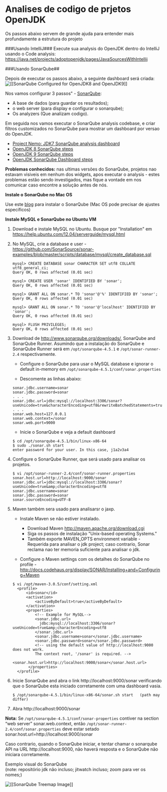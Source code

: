 # Analises de codigo de prjetos OpenJDK

Os passos abaixo servem de grande ajuda para entender mais profundamente a estrutura do projeto

###Usando IntelliJ###
Execute sua analysis do OpenJDK dentro do IntelliJ usando o Code analysis:
https://java.net/projects/adoptopenjdk/pages/JavaSourcesWithIntellij


###Usando SonarQube##

Depois de executar os passos abaixo, a seguinte dashboard será criada:
![[[SonarQube Configured for OpenJDK8 and OpenJDK9]]](SonarQube-OpenJDK8-and-OpenJDK9.png)

Nos vamos configurar 3 passos"  - [SonarQube](http://docs.sonarqube.org/display/SONAR/Installing):
* A base de dados (para guardar os resultados);
* o web server (para display e configurar o sonarqube);
* Os analyzers (Que analizam codigo).

Em seguida nos vamos executar o SonarQube analysis codebase, e criar filtros customizados no SonarQube para mostrar um dashboard por versao do OpenJDK.
* [Project Nemo: JDK7 SonarQube analysis dashboard](http://nemo.sonarqube.org/dashboard/index/net.java.openjdk:jdk7)
* [OpenJDK 8 SonarQube steps](openjdk8_sonarqube_steps.md)
* [OpenJDK 9 SonarQube steps](openjdk9_sonarqube_steps.md)
* [OpenJDK SonarQube Dashboard steps](openjdk_sonarqube_dashboard_steps.md)

**Problemas conhecidos:** nas ultimas versões do SonarQube, projetos nao estavam visiveis em nenhum dos widgets, apos executar o analysis - estes problemas estão sendo investigados, mas fique a vontade em nos comunicar caso encontre a solução antes de nós.

**Instale o SonarQube no Mac OS**

Use este [blog](https://neomatrix369.wordpress.com/2013/09/16/installing-sonarqube-formely-sonar-on-mac-os-x-mountain-lion-10-8-4/) para instalar o SonarQube (Mac OS pode precisar de ajustes especificos)

**Instale MySQL e SonarQube no Ubuntu VM**
1. Download e instale MySQL no Ubuntu. Busque por "Installation" em https://help.ubuntu.com/12.04/serverguide/mysql.html

2. No MySQL, crie a database e user - https://github.com/SonarSource/sonar-examples/blob/master/scripts/database/mysql/create_database.sql

    ```
    mysql> CREATE DATABASE sonar CHARACTER SET utf8 COLLATE utf8_general_ci;
    Query OK, 0 rows affected (0.01 sec)

    mysql> CREATE USER 'sonar' IDENTIFIED BY 'sonar';
    Query OK, 0 rows affected (0.01 sec)

    mysql> GRANT ALL ON sonar.* TO 'sonar'@'%' IDENTIFIED BY 'sonar';
    Query OK, 0 rows affected (0.01 sec)

    mysql> GRANT ALL ON sonar.* TO 'sonar'@'localhost' IDENTIFIED BY 'sonar';
    Query OK, 0 rows affected (0.01 sec)

    mysql> FLUSH PRIVILEGES;
    Query OK, 0 rows affected (0.01 sec)
    ```

3. Download de http://www.sonarqube.org/downloads/, SonarQube and SonarQube Runner. Asumindo que a instalação do SonarQube e SonarQube Runner será em ```/opt/sonarqube-4.5.1``` e ```/opt/sonar-runner-2.4``` respectivamente.
    * Configure o SonarQube para usar o MySQL database e ignorar o default in-memory em ``` /opt/sonarqube-4.5.1/conf/sonar.properties ```

    * Descomente as linhas abaixo:
    ```
    sonar.jdbc.username=sonar
    sonar.jdbc.password=sonar
    . . .
    sonar.jdbc.url=jdbc:mysql://localhost:3306/sonar?useUnicode=true&characterEncoding=utf8&rewriteBatchedStatements=true&useConfigs=maxPerformance
    . . .
    sonar.web.host=127.0.0.1
    sonar.web.context=/sonar
    sonar.web.port=9000
    ```
    * Inicie o SonarQube e veja a default dashboard
    ```
    $ cd /opt/sonarqube-4.5.1/bin/linux-x86-64
    $ sudo ./sonar.sh start
    enter password for your user. In this case, j1a2v3a4
    ```

4. Configure o SonarQube Runner, que será usado para analisar os projetos.
    ```
    $ vi /opt/sonar-runner-2.4/conf/sonar-runner.properties
    sonar.host.url=http://localhost:9000/sonar
    sonar.jdbc.url=jdbc:mysql://localhost:3306/sonar?useUnicode=true&amp;characterEncoding=utf8
    sonar.jdbc.username=sonar
    sonar.jdbc.password=sonar
    sonar.sourceEncoding=UTF-8
    ```
5. Maven também sera usado para analisarsr o jaxp.
    * Instale Maven se não estiver instalado.
        * Download Maven http://maven.apache.org/download.cgi
        * Siga os passos de instalação "Unix-based operating Systems."
        * Também exporte MAVEN_OPTS environment variable - Requerida para analisar o jdk project; caso contrario, Sonar reclama nao ter memoria suficiente para analisar o jdk.

    * Configure o Maven settings com os detalhes do SonarQube no profile - http://docs.codehaus.org/display/SONAR/Installing+and+Configuring+Maven

    ```
    $ vi /opt/maven-3.0.5/conf/setting.xml
      <profile>
          <id>sonar</id>
          <activation>
              <activeByDefault>true</activeByDefault>
          </activation>
          <properties>
              <!-- Example for MySQL-->
              <sonar.jdbc.url>
                jdbc:mysql://localhost:3306/sonar?useUnicode=true&amp;characterEncoding=utf8
              </sonar.jdbc.url>
              <sonar.jdbc.username>sonar</sonar.jdbc.username>
              <sonar.jdbc.password>sonar</sonar.jdbc.password>
              <!-- using the default value of http://localhost:9000 does not work.
              The context root, '/sonar' is required. -->
              <sonar.host.url>http://localhost:9000/sonar</sonar.host.url>
           </properties>
      </profile>
    ```

6. Inicie SonarQube and abra o link http://localhost:9000/sonar verificando que o SonarQube esta iniciado corretamente com uma dashboard vasia.

    ```
    $ /opt/sonarqube-4.5.1/bin/linux-x86-64/sonar.sh start   (path may differ)
    ```
7. Abra http://localhost:9000/sonar

**Nota:** Se ```/opt/sonarqube-4.5.1/conf/sonar-properties``` contiver na section “web server” sonar.web.context, então ```/opt/sonar-runner-2.4/conf/sonar.properties``` deve estar setado sonar.host.url=http://localhost:9000/sonar

Caso contrario, quando o SonarQube iniciar, e tentar chamar o sonarqube API na URL http://localhost:9000, não haverá resposta e o SonarQube não iniciara corretamente.

Exemplo visual do SonarQube<br/>
(note: repositório jdk não incluso; jitwatch incluso; zoom para ver os nomes;)

![[[SonarQube Treemap Image]]](SonarQube-OpenJDK8-treemap.jpg)
